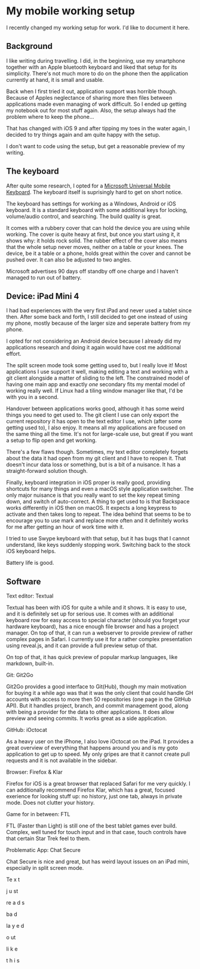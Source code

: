 # My mobile working setup

I recently changed my working setup for work. I'd like to document it here.

## Background

I like writing during travelling. I did, in the beginning, use my smartphone together with an Apple bluetooth keyboard and liked that setup for its simplicity. There's not much more to do on the phone then the application currently at hand, it is small and usable.

Back when I first tried it out, application support was horrible though. Because of Apples neglectance of sharing more then files between applications made even managing of work difficult. So I ended up getting my notebook out for most stuff again. Also, the setup always had the problem where to keep the phone...

That has changed with iOS 9 and after tipping my toes in the water again, I decided to try things again and am quite happy with the setup.

I don't want to code using the setup, but get a reasonable preview of my writing.

## The keyboard

After quite some research, I opted for a [Microsoft Universal Mobile Keyboard](). The keyboard itself is suprisingly hard to get on short notice.

The keyboard has settings for working as a Windows, Android or iOS keyboard. It is a standard keyboard with some additional keys for locking, volume/audio control, and searching. The build quality is great.

It comes with a rubbery cover that can hold the device you are using while working. The cover is quite heavy at first, but once you start using it, it shows why: it holds rock solid. The rubber effect of the cover also means that the whole setup never moves, neither on a table or your knees. The device, be it a table or a phone, holds great within the cover and cannot be pushed over. It can also be adjusted to two angles.

Microsoft advertises 90 days off standby off one charge and I haven't managed to run out of battery.

## Device: iPad Mini 4

I had bad experiences with the very first iPad and never used a tablet since then. After some back and forth, I still decided to get one instead of using my phone, mostly because of the larger size and seperate battery from my phone.

I opted for not considering an Android device because I already did my applications research and doing it again would have cost me additional effort.

The split screen mode took some getting used to, but I really love it! Most applications I use support it well, making editing a text and working with a git client alongside a matter of sliding to the left. The constrained model of having one main app and exactly _one_ secondary fits my mental model of working really well. If Linux had a tiling window manager like that, I'd be with you in a second.

Handover between applications works good, although it has some weird things you need to get used to. The git client I use can only export the current repository it has open to the text editor I use, which (after some getting used to), I also enjoy. It means all my applications are focused on the same thing all the time. It's not for large-scale use, but great if you want a setup to flip open and get working.

There's a few flaws though. Sometimes, my text editor completely forgets about the data it had open from my git client and I have to reopen it. That doesn't incur data loss or something, but is a bit of a nuisance. It has a straight-forward solution though.

Finally, keyboard integration in iOS proper is really good, providing shortcuts for many things and even a macOS style application switcher. The only major nuisance is that you really want to set the key repeat timing down, and switch of auto-correct. A thing to get used to is that Backspace works differently in iOS then on macOS. It expects a long keypress to activate and then takes long to repeat. The idea behind that seems to be to encourage you to use mark and replace more often and it definitely works for me after getting an hour of work time with it.

I tried to use Swype keyboard with that setup, but it has bugs that I cannot understand, like keys suddenly stopping work. Switching back to the stock iOS keyboard helps.

Battery life is good.

## Software

Text editor: Textual

Textual has been with iOS for quite a while and it shows. It is easy to use, and it is definitely set up for serious use. It comes with an additional keyboard row for easy access to special character (should you forget your hardware keyboard), has a nice enough file browser and has a project manager. On top of that, it can run a webserver to provide preview of rather complex pages in Safari. I currently use it for a rather complex presentation using reveal.js, and it can provide a full preview setup of that.

On top of that, it has quick preview of popular markup languages, like markdown, built-in.

Git: Git2Go

Git2Go provides a good interface to Git(Hub), though my main motivation for buying it a while ago was that it was the only client that could handle GH accounts with access to more then 50 repositories (one page in the GitHub API). But it handles project, branch, and commit management good, along with being a provider for the data to other applications. It does allow preview and seeing commits. It works great as a side application.

GitHub: iOctocat

As a heavy user on the iPhone, I also love iOctocat on the iPad. It provides a great overview of everything that happens around you and is my goto application to get up to speed. My only gripes are that it cannot create pull requests and it is not available in the sidebar.

Browser: Firefox & Klar

Firefox for iOS is a great browser that replaced Safari for me very quickly. I can additionally recommend Firefox Klar, which has a great, focused exerience for looking stuff up: no history, just one tab, always in private mode. Does not clutter your history.

Game for in between: FTL

FTL (Faster than Light) is still one of the best tablet games ever build. Complex, well tuned for touch input and in that case, touch controls have that certain Star Trek feel to them.

Problematic App: Chat Secure

Chat Secure is nice and great, but has weird layout issues on an iPad mini, especially in split screen mode.

Te 
x 
t 

j 
u 
st 

re 
a 
d 
s 

ba 
d 

la 
y 
e 
d 

o 
ut 

li 
k 
e 

t 
h 
i 
s 

